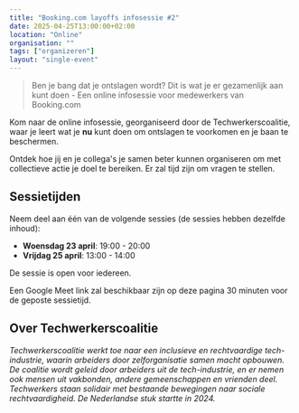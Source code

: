 ```yaml
---
title: "Booking.com layoffs infosessie #2"
date: 2025-04-25T13:00:00+02:00
location: "Online"
organisation: ""
tags: ["organizeren"]
layout: "single-event"
---
```


> Ben je bang dat je ontslagen wordt? Dit is wat je er gezamenlijk aan kunt doen - Een online infosessie voor medewerkers van Booking.com

Kom naar de online infosessie, georganiseerd door de Techwerkerscoalitie, waar je leert wat je **nu** kunt doen om ontslagen te voorkomen en je baan te beschermen.

Ontdek hoe jij en je collega's je samen beter kunnen organiseren om met collectieve actie je doel te bereiken. Er zal tijd zijn om vragen te stellen.

## Sessietijden

Neem deel aan één van de volgende sessies (de sessies hebben dezelfde inhoud):

- **Woensdag 23 april**: 19:00 - 20:00
- **Vrijdag 25 april**: 13:00 - 14:00

De sessie is open voor iedereen.

Een Google Meet link zal beschikbaar zijn op deze pagina 30 minuten voor de geposte sessietijd.

## Over Techwerkerscoalitie

_Techwerkerscoalitie werkt toe naar een inclusieve en rechtvaardige tech-industrie, waarin arbeiders door zelforganisatie samen macht opbouwen. De coalitie wordt geleid door arbeiders uit de tech-industrie, en er nemen ook mensen uit vakbonden, andere gemeenschappen en vrienden deel. Techwerkers staan solidair met bestaande bewegingen naar sociale rechtvaardigheid. De Nederlandse stuk startte in 2024._
